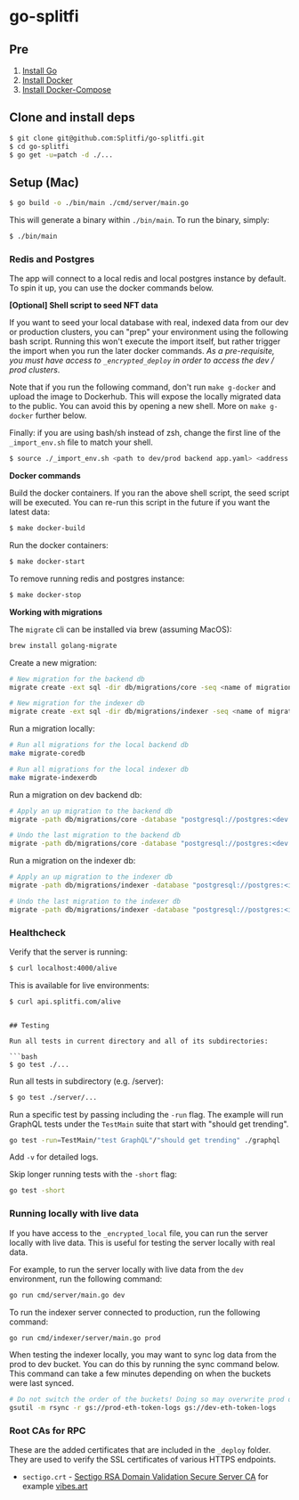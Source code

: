 # go-splitfi

## Pre

1. [Install Go](https://golang.org/doc/install)
2. [Install Docker](https://www.docker.com/products/docker-desktop)
3. [Install Docker-Compose](https://docs.docker.com/compose/install/)

## Clone and install deps

```bash
$ git clone git@github.com:Splitfi/go-splitfi.git
$ cd go-splitfi
$ go get -u=patch -d ./...
```

## Setup (Mac)

```bash
$ go build -o ./bin/main ./cmd/server/main.go
```

This will generate a binary within `./bin/main`. To run the binary, simply:

```bash
$ ./bin/main
```

### Redis and Postgres

The app will connect to a local redis and local postgres instance by default. To spin it up, you can use the docker commands below.

**[Optional] Shell script to seed NFT data**

If you want to seed your local database with real, indexed data from our dev or production clusters, you can "prep" your environment using the following bash script. Running this won't execute the import itself, but rather trigger the import when you run the later docker commands. _As a pre-requisite, you must have access to `_encrypted_deploy` in order to access the dev / prod clusters_.

Note that if you run the following command, don't run `make g-docker` and upload the image to Dockerhub. This will expose the locally migrated data to the public. You can avoid this by opening a
new shell. More on `make g-docker` further below.

Finally: if you are using bash/sh instead of zsh, change the first line of the `_import_env.sh` file to match your shell.

```bash
$ source ./_import_env.sh <path to dev/prod backend app.yaml> <address of dev/prod wallet to import data>
```

**Docker commands**

Build the docker containers. If you ran the above shell script, the seed script will be executed. You can re-run this script in the future if you want the latest data:

```bash
$ make docker-build
```

Run the docker containers:

```bash
$ make docker-start
```

To remove running redis and postgres instance:

```bash
$ make docker-stop
```

**Working with migrations**

The `migrate` cli can be installed via brew (assuming MacOS):

```bash
brew install golang-migrate
```

Create a new migration:

```bash
# New migration for the backend db
migrate create -ext sql -dir db/migrations/core -seq <name of migration>

# New migration for the indexer db
migrate create -ext sql -dir db/migrations/indexer -seq <name of migration>
```

Run a migration locally:

```bash
# Run all migrations for the local backend db
make migrate-coredb

# Run all migrations for the local indexer db
make migrate-indexerdb
```

Run a migration on dev backend db:

```bash
# Apply an up migration to the backend db
migrate -path db/migrations/core -database "postgresql://postgres:<dev db password here>@34.102.59.201:5432/postgres" up

# Undo the last migration to the backend db
migrate -path db/migrations/core -database "postgresql://postgres:<dev db password here>@34.102.59.201:5432/postgres" down 1
```

Run a migration on the indexer db:

```bash
# Apply an up migration to the indexer db
migrate -path db/migrations/indexer -database "postgresql://postgres:<indexer db password here>@<indexer db ip>:5432/postgres" up

# Undo the last migration to the indexer db
migrate -path db/migrations/indexer -database "postgresql://postgres:<indexer db password here>@<indexer db ip>:5432/postgres" down 1
```

### Healthcheck

Verify that the server is running:

```bash
$ curl localhost:4000/alive
```

This is available for live environments:

```bash
$ curl api.splitfi.com/alive
```
```

## Testing

Run all tests in current directory and all of its subdirectories:

```bash
$ go test ./...
```

Run all tests in subdirectory (e.g. /server):

```bash
$ go test ./server/...
```

Run a specific test by passing including the `-run` flag. The example will run GraphQL tests under the `TestMain` suite that start with "should get trending".
```bash
go test -run=TestMain/"test GraphQL"/"should get trending" ./graphql
```

Add `-v` for detailed logs.

Skip longer running tests with the `-short` flag:

```bash
go test -short
```

### Running locally with live data

If you have access to the `_encrypted_local` file, you can run the server locally with live data. This is useful for testing the server locally with real data.

For example, to run the server locally with live data from the `dev` environment, run the following command:

```bash
go run cmd/server/main.go dev
```

To run the indexer server connected to production, run the following command:

```bash
go run cmd/indexer/server/main.go prod
```

When testing the indexer locally, you may want to sync log data from the prod to dev bucket. You can do this by running the sync command below. This command can take a few minutes depending on when the buckets were last synced.

```bash
# Do not switch the order of the buckets! Doing so may overwrite prod data.
gsutil -m rsync -r gs://prod-eth-token-logs gs://dev-eth-token-logs
```

### Root CAs for RPC

These are the added certificates that are included in the `_deploy` folder. They are used to verify the SSL certificates of
various HTTPS endpoints.

- `sectigo.crt` - [Sectigo RSA Domain Validation Secure Server CA](https://support.sectigo.com/articles/Knowledge/Sectigo-Intermediate-Certificates) for example [vibes.art](https://vibes.art/vibes/jpg/8095.jpg)
